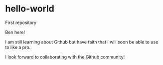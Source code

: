 # hello-world
First repository

Ben here!

I am still learning about Github but have faith that I will soon be able to use to like a pro.

I look forward to collaborating with the Github community!

